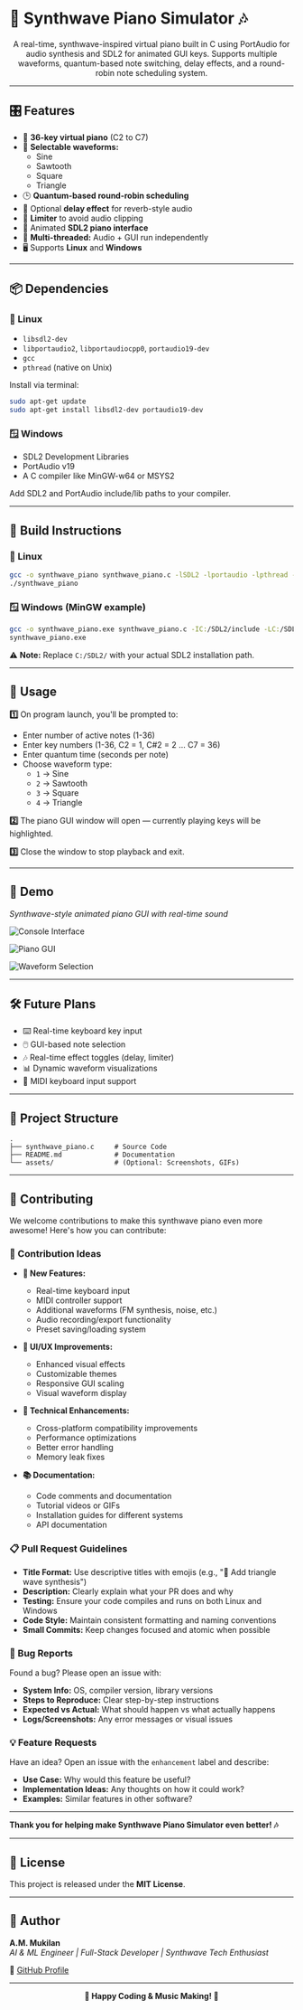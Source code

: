 # 🎹 Synthwave Piano Simulator 🎶

<p align="center">
  A real-time, synthwave-inspired virtual piano built in C using PortAudio for audio synthesis and SDL2 for animated GUI keys. Supports multiple waveforms, quantum-based note switching, delay effects, and a round-robin note scheduling system.
</p>


---

## 🎛️ Features  

- 🎼 **36-key virtual piano** (C2 to C7)  
- 🎵 **Selectable waveforms:**
  - Sine  
  - Sawtooth  
  - Square  
  - Triangle  
- 🕒 **Quantum-based round-robin scheduling**  
- 🔂 Optional **delay effect** for reverb-style audio  
- 🚫 **Limiter** to avoid audio clipping  
- 🎹 Animated **SDL2 piano interface**
- 🧵 **Multi-threaded:** Audio + GUI run independently  
- 🖥️ Supports **Linux** and **Windows**

---

## 📦 Dependencies  

### 🐧 Linux  
- `libsdl2-dev`  
- `libportaudio2`, `libportaudiocpp0`, `portaudio19-dev`  
- `gcc`  
- `pthread` (native on Unix)

Install via terminal:
```bash
sudo apt-get update
sudo apt-get install libsdl2-dev portaudio19-dev
```

### 🪟 Windows
- SDL2 Development Libraries
- PortAudio v19
- A C compiler like MinGW-w64 or MSYS2

Add SDL2 and PortAudio include/lib paths to your compiler.

---

## 🔧 Build Instructions

### 🐧 Linux
```bash
gcc -o synthwave_piano synthwave_piano.c -lSDL2 -lportaudio -lpthread -lm
./synthwave_piano
```

### 🪟 Windows (MinGW example)
```bash
gcc -o synthwave_piano.exe synthwave_piano.c -IC:/SDL2/include -LC:/SDL2/lib -lmingw32 -lSDL2main -lSDL2 -lportaudio -lwinmm -lpthread -lm
synthwave_piano.exe
```

⚠️ **Note:** Replace `C:/SDL2/` with your actual SDL2 installation path.

---

## 📑 Usage

**1️⃣** On program launch, you'll be prompted to:
- Enter number of active notes (1-36)
- Enter key numbers (1-36, C2 = 1, C#2 = 2 … C7 = 36)
- Enter quantum time (seconds per note)
- Choose waveform type:
  - `1` → Sine
  - `2` → Sawtooth
  - `3` → Square
  - `4` → Triangle

**2️⃣** The piano GUI window will open — currently playing keys will be highlighted.

**3️⃣** Close the window to stop playback and exit.

---

## 📸 Demo

*Synthwave-style animated piano GUI with real-time sound*

![Console Interface](https://github.com/user-attachments/assets/a55e4a50-c46a-4764-b1cd-2fa262d84f5c)

![Piano GUI](https://github.com/user-attachments/assets/34673fdf-782b-454d-9e70-7e0dcbeb2e95)

![Waveform Selection](https://github.com/user-attachments/assets/0d70b70f-944b-438d-a21f-201c746259db)

---

## 🛠️ Future Plans

- ⌨️ Real-time keyboard key input
- 🖱️ GUI-based note selection
- 🎶 Real-time effect toggles (delay, limiter)
- 📊 Dynamic waveform visualizations
- 🎹 MIDI keyboard input support

---

## 📂 Project Structure

```
.
├── synthwave_piano.c     # Source Code
├── README.md             # Documentation
└── assets/               # (Optional: Screenshots, GIFs)
```

---

## 🚀 Contributing

We welcome contributions to make this synthwave piano even more awesome! Here's how you can contribute:



### 🎯 Contribution Ideas

- **🎹 New Features:**
  - Real-time keyboard input
  - MIDI controller support
  - Additional waveforms (FM synthesis, noise, etc.)
  - Audio recording/export functionality
  - Preset saving/loading system

- **🎨 UI/UX Improvements:**
  - Enhanced visual effects
  - Customizable themes
  - Responsive GUI scaling
  - Visual waveform display

- **🔧 Technical Enhancements:**
  - Cross-platform compatibility improvements
  - Performance optimizations
  - Better error handling
  - Memory leak fixes

- **📚 Documentation:**
  - Code comments and documentation
  - Tutorial videos or GIFs
  - Installation guides for different systems
  - API documentation

### 📋 Pull Request Guidelines

- **Title Format:** Use descriptive titles with emojis (e.g., "🎵 Add triangle wave synthesis")
- **Description:** Clearly explain what your PR does and why
- **Testing:** Ensure your code compiles and runs on both Linux and Windows
- **Code Style:** Maintain consistent formatting and naming conventions
- **Small Commits:** Keep changes focused and atomic when possible

### 🐛 Bug Reports

Found a bug? Please open an issue with:
- **System Info:** OS, compiler version, library versions
- **Steps to Reproduce:** Clear step-by-step instructions
- **Expected vs Actual:** What should happen vs what actually happens
- **Logs/Screenshots:** Any error messages or visual issues

### 💡 Feature Requests

Have an idea? Open an issue with the `enhancement` label and describe:
- **Use Case:** Why would this feature be useful?
- **Implementation Ideas:** Any thoughts on how it could work?
- **Examples:** Similar features in other software?

---

**Thank you for helping make Synthwave Piano Simulator even better! 🎶**

---

## 📑 License

This project is released under the **MIT License**.

---

## 🙌 Author

**A.M. Mukilan**  
*AI & ML Engineer | Full-Stack Developer | Synthwave Tech Enthusiast*

🔗 [GitHub Profile](https://github.com/MUKILAN0608)

---




<p align="center">
  <b>🎵 Happy Coding & Music Making! 🎵</b>
</p>
